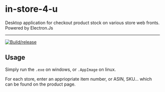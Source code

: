 # in-store-4-u
Desktop application for checkout product stock on various store web fronts. Powered by Electron.Js

---
[![Build/release](https://github.com/Gnarus-G/in-store-4-u/actions/workflows/Release.yml/badge.svg)](https://github.com/Gnarus-G/in-store-4-u/actions/workflows/Release.yml)

## Usage
Simply run the `.exe` on windows, or `.AppImage` on linux.

For each store, enter an appriopriate item number, or ASIN, SKU... which can be found on the product page.
